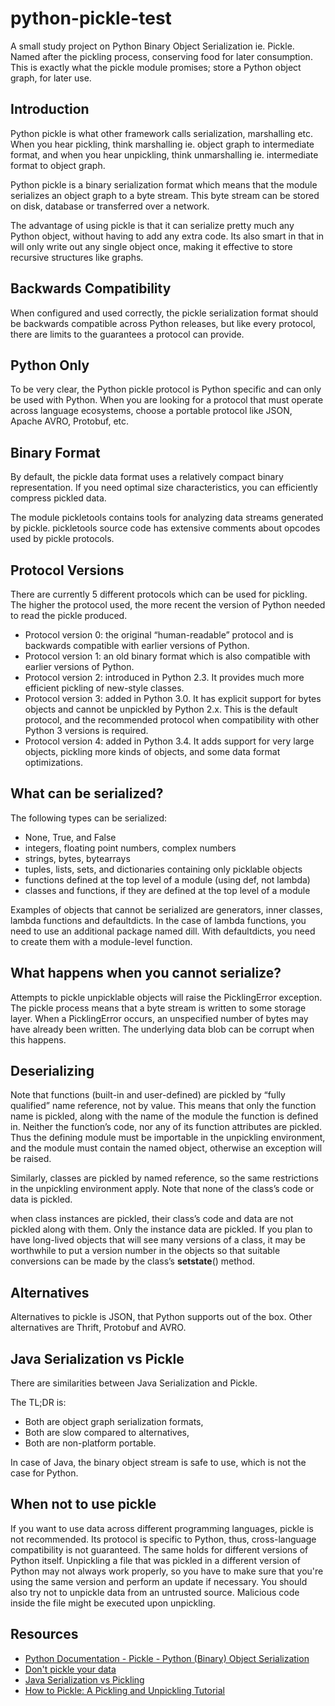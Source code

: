 # python-pickle-test
A small study project on Python Binary Object Serialization ie. Pickle. Named after the pickling process, conserving
food for later consumption. This is exactly what the pickle module promises; store a Python object graph, for later use.

## Introduction
Python pickle is what other framework calls serialization, marshalling etc. When you hear pickling, think marshalling 
ie. object graph to intermediate format, and when you hear unpickling, think unmarshalling ie. intermediate format to 
object graph.

Python pickle is a binary serialization format which means that the module serializes an object graph to a byte stream. 
This byte stream can be stored on disk, database or transferred over a network.

The advantage of using pickle is that it can serialize pretty much any Python object, without having to add any extra code. 
Its also smart in that in will only write out any single object once, making it effective to store recursive structures like graphs.

## Backwards Compatibility
When configured and used correctly, the pickle serialization format should be backwards compatible across Python releases,
but like every protocol, there are limits to the guarantees a protocol can provide.   

## Python Only
To be very clear, the Python pickle protocol is Python specific and can only be used with Python. When you are looking for
a protocol that must operate across language ecosystems, choose a portable protocol like JSON, Apache AVRO, Protobuf, etc.

## Binary Format
By default, the pickle data format uses a relatively compact binary representation. If you need optimal size characteristics, 
you can efficiently compress pickled data.   

The module pickletools contains tools for analyzing data streams generated by pickle. pickletools source code has extensive
comments about opcodes used by pickle protocols.

## Protocol Versions
There are currently 5 different protocols which can be used for pickling. The higher the protocol used, the more recent 
the version of Python needed to read the pickle produced.

- Protocol version 0: the original “human-readable” protocol and is backwards compatible with earlier versions of Python.
- Protocol version 1: an old binary format which is also compatible with earlier versions of Python.
- Protocol version 2: introduced in Python 2.3. It provides much more efficient pickling of new-style classes.
- Protocol version 3: added in Python 3.0. It has explicit support for bytes objects and cannot be unpickled by Python 2.x. This is the default protocol, and the recommended protocol when compatibility with other Python 3 versions is required.
- Protocol version 4: added in Python 3.4. It adds support for very large objects, pickling more kinds of objects, and some data format optimizations.

## What can be serialized?
The following types can be serialized:

- None, True, and False
- integers, floating point numbers, complex numbers
- strings, bytes, bytearrays
- tuples, lists, sets, and dictionaries containing only picklable objects
- functions defined at the top level of a module (using def, not lambda)
- classes and functions, if they are defined at the top level of a module

Examples of objects that cannot be serialized are generators, inner classes, lambda functions and defaultdicts. 
In the case of lambda functions, you need to use an additional package named dill. With defaultdicts, you need to create 
them with a module-level function.

## What happens when you cannot serialize?
Attempts to pickle unpicklable objects will raise the PicklingError exception. The pickle process means that a byte stream is
written to some storage layer. When a PicklingError occurs, an unspecified number of bytes may have already been written. 
The underlying data blob can be corrupt when this happens. 

## Deserializing
Note that functions (built-in and user-defined) are pickled by “fully qualified” name reference, not by value. 
This means that only the function name is pickled, along with the name of the module the function is defined in. 
Neither the function’s code, nor any of its function attributes are pickled. 
Thus the defining module must be importable in the unpickling environment, and the module must contain the named object, 
otherwise an exception will be raised.

Similarly, classes are pickled by named reference, so the same restrictions in the unpickling environment apply. 
Note that none of the class’s code or data is pickled.

when class instances are pickled, their class’s code and data are not pickled along with them. Only the instance data are pickled. 
If you plan to have long-lived objects that will see many versions of a class, it may be worthwhile to put a version number in the objects 
so that suitable conversions can be made by the class’s __setstate__() method.

## Alternatives
Alternatives to pickle is JSON, that Python supports out of the box. Other alternatives are Thrift, Protobuf and AVRO. 

## Java Serialization vs Pickle
There are similarities between Java Serialization and Pickle. 

The TL;DR is:

- Both are object graph serialization formats,
- Both are slow compared to alternatives,
- Both are non-platform portable.

In case of Java, the binary object stream is safe to use, which is not the case for Python. 

## When not to use pickle
If you want to use data across different programming languages, pickle is not recommended. Its protocol is specific to Python, 
thus, cross-language compatibility is not guaranteed. The same holds for different versions of Python itself. Unpickling a file 
that was pickled in a different version of Python may not always work properly, so you have to make sure that you're using the 
same version and perform an update if necessary. You should also try not to unpickle data from an untrusted source. Malicious 
code inside the file might be executed upon unpickling.

## Resources
- [Python Documentation - Pickle - Python (Binary) Object Serialization](https://docs.python.org/3/library/pickle.html#module-pickle)
- [Don't pickle your data](https://www.benfrederickson.com/dont-pickle-your-data/)
- [Java Serialization vs Pickling](https://medium.com/@abiramikannan1999/serialization-vs-pickling-33772963c1a9)
- [How to Pickle: A Pickling and Unpickling Tutorial](https://www.pythoncentral.io/how-to-pickle-unpickle-tutorial/)
